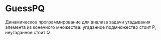 # GuessPQ
Динамическое программирование для анализа задачи угадывания элемента из конечного множества: угаданное подмножество стоит P, неугаданное стоит Q
